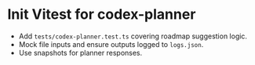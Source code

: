 # Init Vitest for codex-planner

- Add `tests/codex-planner.test.ts` covering roadmap suggestion logic.
- Mock file inputs and ensure outputs logged to `logs.json`.
- Use snapshots for planner responses.
